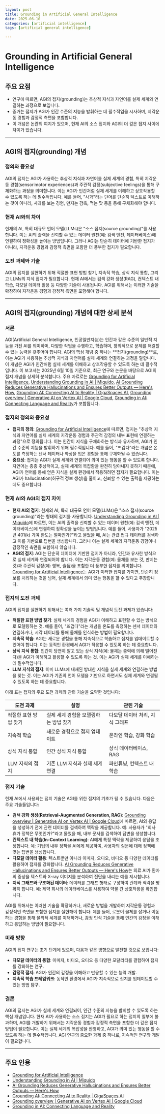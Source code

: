 ```yaml
---
layout: post
title: Grounding in Artificial General Intelligence 
date: 2025-06-10
categories: [artificial intelligence]
tags: [artificial general intelligence]

---
```


# Grounding in Artificial General Intelligence

## 주요 요점
- 연구에 따르면, AGI의 접지(grounding)는 추상적 지식과 자연어를 실제 세계와 연결하는 과정으로 보입니다.  
- 증거는 접지가 AGI가 인간 수준의 지능을 발휘하는 데 필수적임을 시사하며, 지각운동 경험과 감정적 측면을 포함합니다.  
- 이 개념은 논란의 여지가 있으며, 현재 AI의 소스 접지와 AGI의 더 깊은 접지 사이에 차이가 있습니다.  

---

## AGI의 접지(grounding) 개념

### 정의와 중요성  
AGI의 접지는 AGI가 사용하는 추상적 지식과 자연어를 실제 세계의 경험, 특히 지각운동 경험(sensorimotor experiences)과 주관적 감정(subjective feelings)을 통해 구체화하는 과정을 의미합니다. 이는 AGI가 인간처럼 실제 세계를 이해하고 상호작용할 수 있도록 하는 데 필수적입니다. 예를 들어, "사과"라는 단어를 단순히 텍스트로 이해하는 것이 아니라, 사과를 보는 경험, 만지는 감촉, 먹는 맛 등을 통해 구체화해야 합니다.  

### 현재 AI와의 차이  
현재의 AI, 특히 대규모 언어 모델(LLMs)은 "소스 접지(source grounding)"를 사용합니다. 이는 AI의 출력을 신뢰할 수 있는 데이터 원천(예: 검색 엔진, 데이터베이스)에 연결하여 정확성을 높이는 방법입니다. 그러나 AGI는 단순히 데이터에 기반한 접지가 아니라, 지각운동 경험과 감정적 측면을 포함한 더 풍부한 접지가 필요합니다.  

### 도전 과제와 기술  
AGI의 접지를 실현하기 위해 적절한 표현 방법 찾기, 지속적 학습, 상식 지식 통합, 그리고 LLMs의 지식 접지가 필요합니다. 현재 AI에서는 검색 강화 생성(RAG), 컨텍스트 내 학습, 다모달 데이터 활용 등 다양한 기술이 사용됩니다. AGI를 위해서는 이러한 기술을 확장하여 지각운동 경험과 감정적 측면을 포함해야 합니다.  

---

## AGI의 접지(grounding) 개념에 대한 상세 분석

### 서론  
AGI(Artificial General Intelligence, 인공일반지능)는 인간과 같은 수준의 일반적 지능을 가진 AI를 의미하며, 다양한 작업을 수행하고, 학습하며, 창의적으로 문제를 해결할 수 있는 능력을 갖추어야 합니다. AGI의 핵심 개념 중 하나는 **접지(grounding)**로, 이는 AGI가 사용하는 추상적 지식과 자연어를 실제 세계와 연결하는 과정을 말합니다. 이 개념은 AGI가 인간처럼 실제 세계를 이해하고 상호작용할 수 있도록 하는 데 필수적입니다. 이 보고서는 2025년 6월 10일 기준으로, 최근 연구와 논문을 바탕으로 AGI의 접지 개념을 상세히 분석합니다. 주요 자료로는 [Grounding for Artificial Intelligence](https://arxiv.org/html/2312.09532v1), [Understanding Grounding in AI | Miquido](https://www.miquido.com/ai-glossary/grounding/), [AI Grounding Reduces Generative Hallucinations and Ensures Better Outputs — Here's How](https://www.salesforce.com/blog/what-is-grounding/), [Grounding AI: Connecting AI to Reality | GigaSpaces AI](https://www.gigaspaces.com/blog/grounding-ai), [Grounding overview | Generative AI on Vertex AI | Google Cloud](https://cloud.google.com/vertex-ai/generative-ai/docs/grounding/overview), [Grounding in AI: Connecting Language and Reality](https://leena.ai/ai-glossary/grounding)가 포함됩니다.

### 접지의 정의와 중요성  
- **접지의 정의**: [Grounding for Artificial Intelligence](https://arxiv.org/html/2312.09532v1)에 따르면, 접지는 "추상적 지식과 자연어를 실제 세계의 지각운동 경험과 주관적 감정의 내부 표현에 연결하는 과정"으로 정의됩니다. 이는 인간이 지식을 구체화하는 방식과 유사하며, AGI가 인간 수준의 지능을 발휘하기 위해 필수적입니다. 예를 들어, "뜨겁다"라는 개념은 온도를 측정하는 센서 데이터나 화상을 입은 경험을 통해 구체화될 수 있습니다.
- **중요성**: 접지는 AGI가 실제 세계와 연결되어 의미 있는 행동을 할 수 있도록 합니다. 자연어는 종종 추상적이고, 실제 세계의 복잡함을 완전히 담아내지 못하기 때문에, AGI가 언어를 통해 얻은 지식을 실제 환경에서 적용하려면 접지가 필요합니다. 이는 AGI가 hallucination(허구적 정보 생성)을 줄이고, 신뢰할 수 있는 출력을 제공하는 데도 중요합니다.

### 현재 AI와 AGI의 접지 차이  
- **현재 AI의 접지**: 현재의 AI, 특히 대규모 언어 모델(LLMs)은 "소스 접지(source grounding)"라는 형태의 접지를 사용합니다. [Understanding Grounding in AI | Miquido](https://www.miquido.com/ai-glossary/grounding/)에 따르면, 이는 AI의 출력을 신뢰할 수 있는 데이터 원천(예: 검색 엔진, 데이터베이스)에 연결하여 정확성을 높이는 방법입니다. 예를 들어, 사용자가 "2025년 401(k) 기여 한도는 얼마인가?"라고 물었을 때, AI는 관련 법규 데이터를 검색하고 이를 기반으로 답변을 생성합니다. 그러나 이는 실제 세계의 지각운동 경험이나 감정적인 측면을 포함하지 않습니다.
- **AGI의 접지**: AGI는 단순히 데이터에 기반한 접지가 아니라, 인간과 유사한 방식으로 실제 세계와 연결되어야 합니다. 이는 지각운동 경험(예: 물체를 보는 것, 만지는 것)과 주관적 감정(예: 행복, 슬픔)을 포함한 더 풍부한 접지를 의미합니다. [Grounding for Artificial Intelligence](https://arxiv.org/html/2312.09532v1)는 AGI가 이러한 접지를 가지면, 단순히 정보를 처리하는 것을 넘어, 실제 세계에서 의미 있는 행동을 할 수 있다고 주장합니다.

### 접지의 도전 과제  
AGI의 접지를 실현하기 위해서는 여러 가지 기술적 및 개념적 도전 과제가 있습니다:
- **적절한 표현 방법 찾기**: 실제 세계의 경험을 AGI가 이해하고 표현할 수 있는 방식으로 모델링하는 것. 예를 들어, "뜨겁다"라는 개념을 온도를 측정하는 센서 데이터와 연결하거나, 시각 데이터를 통해 물체를 인식하는 방법이 필요합니다.
- **지속적 학습**: AGI는 새로운 경험을 통해 지속적으로 학습하고 접지를 업데이트할 수 있어야 합니다. 이는 동적인 환경에서 AGI가 적응할 수 있도록 하는 데 중요합니다.
- **상식 지식 통합**: 인간이 당연히 알고 있는 상식 지식(예: 물체는 중력에 의해 떨어진다)을 AGI가 이해하고 활용할 수 있도록 하는 것. 이는 AGI가 실제 세계를 이해하는 데 필수적입니다.
- **LLM 지식의 접지**: 이미 LLMs에 내재된 방대한 지식을 실제 세계와 연결하는 방법을 찾는 것. 이는 AGI가 기존의 언어 모델을 기반으로 하면서도 실제 세계와 연결될 수 있도록 하는 데 중요합니다.

아래 표는 접지의 주요 도전 과제와 관련 기술을 요약한 것입니다:

| 도전 과제                     | 설명                                      | 관련 기술                              |
|-------------------------------|------------------------------------------|---------------------------------------|
| 적절한 표현 방법 찾기         | 실제 세계 경험을 모델링하는 방법 찾기     | 다모달 데이터 처리, 지식 그래프        |
| 지속적 학습                   | 새로운 경험으로 접지 업데이트            | 온라인 학습, 강화 학습                |
| 상식 지식 통합               | 인간 상식 지식 통합                      | 상식 데이터베이스, RAG                |
| LLM 지식의 접지               | 기존 LLM 지식과 실제 세계 연결            | 파인튜닝, 컨텍스트 내 학습            |

### 접지 기술  
현재 AI에서 사용되는 접지 기술은 AGI를 위한 접지의 기초가 될 수 있습니다. 다음은 주요 기술들입니다:
- **검색 강화 생성(Retrieval-Augmented Generation, RAG)**: [Grounding overview | Generative AI on Vertex AI | Google Cloud](https://cloud.google.com/vertex-ai/generative-ai/docs/grounding/overview)에 따르면, AI의 응답을 생성하기 전에 관련 데이터를 검색하여 맥락을 제공합니다. 예: 사용자가 "회사 휴가 정책은 무엇인가?"라고 물었을 때, 내부 문서를 검색하여 답변을 생성합니다.
- **컨텍스트 내 학습(In-Context Learning)**: AI에게 특정 맥락을 제공하여 응답을 조정합니다. 예: 기업의 내부 정책을 AI에게 제공하여, 사용자의 질문에 대해 정책에 맞는 답변을 생성합니다.
- **다모달 데이터 활용**: 텍스트뿐만 아니라 이미지, 오디오, 비디오 등 다양한 데이터를 활용하여 접지를 강화합니다. [AI Grounding Reduces Generative Hallucinations and Ensures Better Outputs — Here's How](https://www.salesforce.com/blog/what-is-grounding/)는 의료 AI가 환자의 증상을 텍스트와 X-ray 이미지를 분석하여 진단을 내리는 예를 제시합니다.
- **지식 그래프와 구조화된 데이터**: 데이터를 그래프 형태로 구성하여 관계와 맥락을 명확히 합니다. 예: 제약 회사의 데이터베이스를 사용하여 약물 간 상호작용을 확인합니다.

AGI를 위해서는 이러한 기술을 확장하거나, 새로운 방법을 개발하여 지각운동 경험과 감정적인 측면을 포함한 접지를 실현해야 합니다. 예를 들어, 로봇이 물체를 잡거나 이동하는 경험을 통해 물리적 세계를 이해하거나, 감정 인식 기술을 통해 인간의 감정을 이해하고 응답하는 방법이 필요합니다.

### 미래 방향  
AGI의 접지 연구는 초기 단계에 있으며, 다음과 같은 방향으로 발전할 것으로 보입니다:
- **다모달 데이터의 통합**: 이미지, 비디오, 오디오 등 다양한 모달리티를 결합하여 접지를 강화하는 연구.
- **감정적 접지**: AGI가 인간의 감정을 이해하고 반응할 수 있는 능력 개발.
- **지속적 학습 프레임워크**: 동적인 환경에서 AGI가 지속적으로 접지를 업데이트할 수 있는 방법 탐구.

### 결론  
AGI의 접지는 AGI가 실제 세계와 연결되어, 인간 수준의 지능을 발휘할 수 있도록 하는 핵심 개념입니다. 현재 AI가 사용하는 소스 접지는 AGI가 필요로 하는 접지의 일부에 불과하며, AGI를 개발하기 위해서는 지각운동 경험과 감정적 측면을 포함한 더 깊은 접지 방법이 필요합니다. 이는 실제 세계의 복잡성을 반영하고, AGI가 의미 있는 행동을 할 수 있도록 하는 데 필수적입니다. AGI 연구의 중요한 과제 중 하나로, 지속적인 연구와 개발이 필요합니다.

---

## 주요 인용
- [Grounding for Artificial Intelligence](https://arxiv.org/html/2312.09532v1)
- [Understanding Grounding in AI | Miquido](https://www.miquido.com/ai-glossary/grounding/)
- [AI Grounding Reduces Generative Hallucinations and Ensures Better Outputs — Here's How](https://www.salesforce.com/blog/what-is-grounding/)
- [Grounding AI: Connecting AI to Reality | GigaSpaces AI](https://www.gigaspaces.com/blog/grounding-ai)
- [Grounding overview | Generative AI on Vertex AI | Google Cloud](https://cloud.google.com/vertex-ai/generative-ai/docs/grounding/overview)
- [Grounding in AI: Connecting Language and Reality](https://leena.ai/ai-glossary/grounding)
